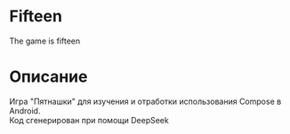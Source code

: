 # Fifteen
The game is fifteen
# Описание
Игра "Пятнашки" для изучения и отработки использования Compose в Android.  
Код сгенерирован при помощи DeepSeek
